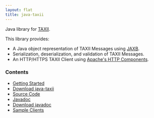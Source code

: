 ```yaml
---
layout: flat
title: java-taxii
---
```


Java library for <a href="http://taxii.mitre.org" target="_blank">TAXII</a>.

This library provides:

* A Java object representation of TAXII Messages using <a href="http://jaxb.java.net" target="_blank">JAXB</a>.
* Serialization, deserialization, and validation of TAXII Messages.
* An HTTP/HTTPS TAXII Client using <a href="http://hc.apache.org/index.html" target="_blank">Apache's HTTP Components</a>.        

### Contents

* [Getting Started](getting-started)
* [Download java-taxii](download)
* [Source Code](https://github.com/TAXIIProject/java-taxii)
* [Javadoc](javadoc)
* [Download javadoc](java-taxii-javadoc.zip)
* [Sample Clients](client)

